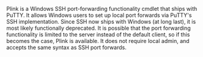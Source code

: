Plink is a Windows SSH port-forwarding functionality cmdlet that ships with PuTTY. It allows Windows users to set up local port forwards via PuTTY's SSH implementation. Since SSH now ships with Windows (at long last), it is most likely functionally deprecated. It is possible that the port forwarding functionality is limited to the server instead of the default client, so if this becomes the case, Plink is available. It does not require local admin, and accepts the same syntax as SSH port forwards. 

